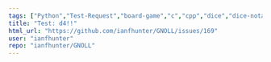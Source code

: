 ```yaml
---
tags: ["Python","Test-Request","board-game","c","cpp","dice","dice-notation","dice-roller","dice-rolls","go","golang","hacktoberfest","haskell","help-wanted","java","javascript","js","julia","perl","python","r","roleplaying-games","rpg-dice-roller","ttrpg"]
title: "Test: d4!!"
html_url: "https://github.com/ianfhunter/GNOLL/issues/169"
user: "ianfhunter"
repo: "ianfhunter/GNOLL"
---
```


